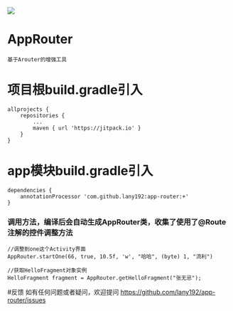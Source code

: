 [![](https://jitpack.io/v/lany192/app-router.svg)](https://jitpack.io/#lany192/app-router)
# AppRouter
    基于Arouter的增强工具
    
# 项目根build.gradle引入 
    allprojects {
        repositories {
            ...
            maven { url 'https://jitpack.io' }
        }
    }
# app模块build.gradle引入 
    dependencies {
        annotationProcessor 'com.github.lany192:app-router:+'
    }

### 调用方法，编译后会自动生成AppRouter类，收集了使用了@Route注解的控件调整方法
    
    //调整到one这个Activity界面
    AppRouter.startOne(66, true, 10.5f, 'w', "哈哈", (byte) 1, "流利")
    
    //获取HelloFragment对象实例
    HelloFragment fragment = AppRouter.getHelloFragment("张无忌");
    
#反馈  如有任何问题或者疑问，欢迎提问 https://github.com/lany192/app-router/issues
